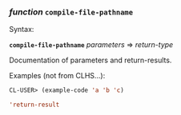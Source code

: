### <em>function</em> <strong>`compile-file-pathname`</strong>

Syntax:

<strong>`compile-file-pathname`</strong> <em>parameters</em> => <em>return-type</em>

Documentation of parameters and return-results.

Examples (not from CLHS...):

```lisp
CL-USER> (example-code 'a 'b 'c)

'return-result
```
